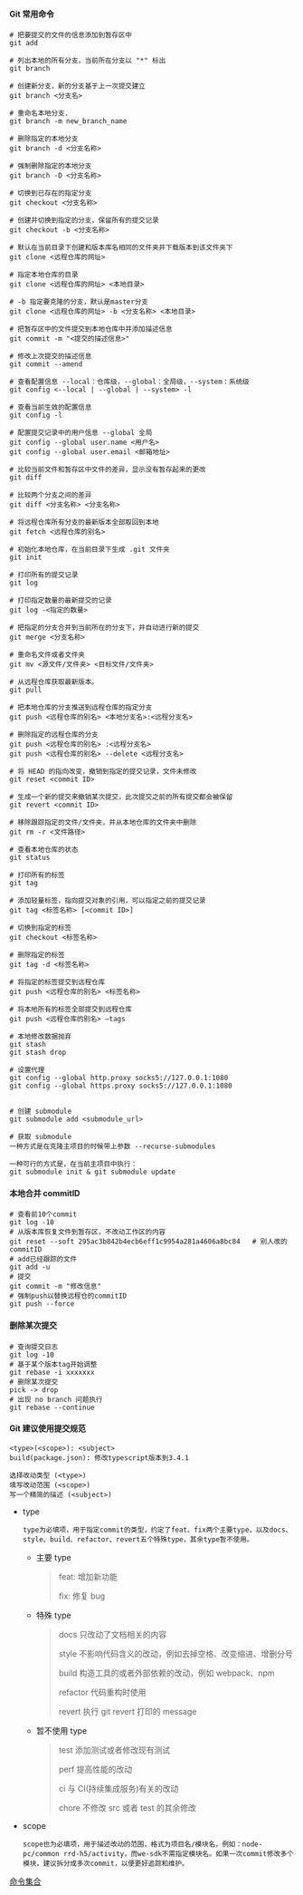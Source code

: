 #### Git 常用命令

```
# 把要提交的文件的信息添加到暂存区中
git add

# 列出本地的所有分支，当前所在分支以 "*" 标出
git branch

# 创建新分支，新的分支基于上一次提交建立
git branch <分支名>

# 重命名本地分支. 
git branch -m new_branch_name

# 删除指定的本地分支
git branch -d <分支名称>

# 强制删除指定的本地分支
git branch -D <分支名称>

# 切换到已存在的指定分支
git checkout <分支名称>

# 创建并切换到指定的分支，保留所有的提交记录
git checkout -b <分支名称>

# 默认在当前目录下创建和版本库名相同的文件夹并下载版本到该文件夹下
git clone <远程仓库的网址>

# 指定本地仓库的目录
git clone <远程仓库的网址> <本地目录>

# -b 指定要克隆的分支，默认是master分支
git clone <远程仓库的网址> -b <分支名称> <本地目录>

# 把暂存区中的文件提交到本地仓库中并添加描述信息
git commit -m "<提交的描述信息>"

# 修改上次提交的描述信息
git commit --amend

# 查看配置信息 --local：仓库级，--global：全局级，--system：系统级
git config <--local | --global | --system> -l

# 查看当前生效的配置信息
git config -l

# 配置提交记录中的用户信息 --global 全局
git config --global user.name <用户名>
git config --global user.email <邮箱地址>

# 比较当前文件和暂存区中文件的差异，显示没有暂存起来的更改
git diff

# 比较两个分支之间的差异
git diff <分支名称> <分支名称>

# 将远程仓库所有分支的最新版本全部取回到本地
git fetch <远程仓库的别名>

# 初始化本地仓库，在当前目录下生成 .git 文件夹
git init

# 打印所有的提交记录
git log

# 打印指定数量的最新提交的记录
git log -<指定的数量>

# 把指定的分支合并到当前所在的分支下，并自动进行新的提交
git merge <分支名称>

# 重命名文件或者文件夹
git mv <源文件/文件夹> <目标文件/文件夹>

# 从远程仓库获取最新版本。
git pull

# 把本地仓库的分支推送到远程仓库的指定分支
git push <远程仓库的别名> <本地分支名>:<远程分支名>

# 删除指定的远程仓库的分支
git push <远程仓库的别名> :<远程分支名>
git push <远程仓库的别名> --delete <远程分支名>

# 将 HEAD 的指向改变，撤销到指定的提交记录，文件未修改
git reset <commit ID>

# 生成一个新的提交来撤销某次提交，此次提交之前的所有提交都会被保留
git revert <commit ID>

# 移除跟踪指定的文件/文件夹，并从本地仓库的文件夹中删除
git rm -r <文件路径>

# 查看本地仓库的状态
git status

# 打印所有的标签
git tag

# 添加轻量标签，指向提交对象的引用，可以指定之前的提交记录
git tag <标签名称> [<commit ID>]

# 切换到指定的标签
git checkout <标签名称>

# 删除指定的标签
git tag -d <标签名称>

# 将指定的标签提交到远程仓库
git push <远程仓库的别名> <标签名称>

# 将本地所有的标签全部提交到远程仓库
git push <远程仓库的别名> –tags

# 本地修改数据抛弃
git stash
git stash drop

# 设置代理
git config --global http.proxy socks5://127.0.0.1:1080
git config --global https.proxy socks5://127.0.0.1:1080


# 创建 submodule
git submodule add <submodule_url>

# 获取 submodule
一种方式是在克隆主项目的时候带上参数 --recurse-submodules

一种可行的方式是，在当前主项目中执行：
git submodule init & git submodule update

```

#### 本地合并 commitID

```
# 查看前10个commit
git log -10
# 从版本库恢复文件到暂存区，不改动工作区的内容
git reset --soft 295ac3b842b4ecb6eff1c9954a281a4606a8bc84	# 别人改的commitID
# add已经跟踪的文件
git add -u
# 提交
git commit -m "修改信息"
# 强制push以替换远程仓的commitID
git push --force
```

#### 删除某次提交

```
# 查询提交日志
git log -10
# 基于某个版本tag开始调整
git rebase -i xxxxxxx
# 删除某次提交
pick -> drop
# 出现 no branch 问题执行 
git rebase --continue
```

#### Git 建议使用提交规范

```
<type>(<scope>): <subject>
build(package.json): 修改typescript版本到3.4.1

选择改动类型 (<type>)
填写改动范围 (<scope>)
写一个精简的描述 (<subject>)
```

- type

  ```
  type为必填项，用于指定commit的类型，约定了feat、fix两个主要type，以及docs、style、build、refactor、revert五个特殊type，其余type暂不使用。
  ```

  - 主要 type

    > feat: 增加新功能
    >
    > fix: 修复 bug

  - 特殊 type

    > docs 只改动了文档相关的内容
    >
    > style 不影响代码含义的改动，例如去掉空格、改变缩进、增删分号
    >
    > build 构造工具的或者外部依赖的改动，例如 webpack、npm
    >
    > refactor 代码重构时使用
    >
    > revert 执行 git revert 打印的 message

  - 暂不使用 type

    > test 添加测试或者修改现有测试
    >
    > perf 提高性能的改动
    >
    > ci 与 CI(持续集成服务)有关的改动
    >
    > chore 不修改 src 或者 test 的其余修改

- scope

  ```
  scope也为必填项，用于描述改动的范围，格式为项目名/模块名，例如：node-pc/common rrd-h5/activity，而we-sdk不需指定模块名。如果一次commit修改多个模块，建议拆分成多次commit，以便更好追踪和维护。
  ```

[命令集合](./readme.md)
